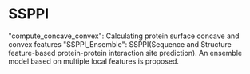 # SSPPI
"compute_concave_convex": Calculating protein surface concave and convex features
"SSPPI_Ensemble": SSPPI(Sequence and Structure feature-based protein-protein interaction site prediction). An ensemble model based on multiple local features is proposed.
 
